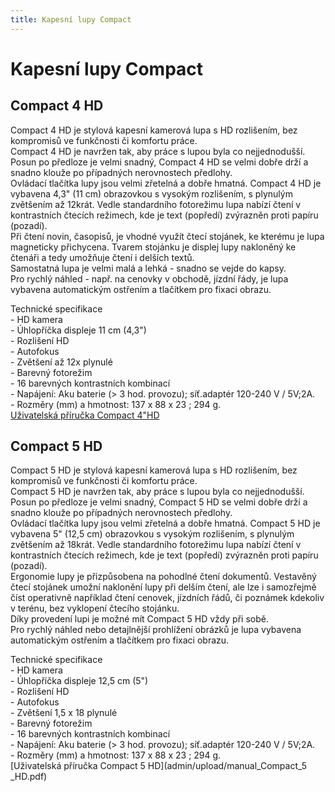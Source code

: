 ```yaml
---
title: Kapesní lupy Compact
---
```

# Kapesní lupy Compact

## Compact 4 HD

  
Compact 4 HD je stylová kapesní kamerová lupa s HD rozlišením, bez kompromisů ve funkčnosti či komfortu práce.  
Compact 4 HD je navržen tak, aby práce s lupou byla co nejjednodušší. Posun po předloze je velmi snadný, Compact 4 HD se velmi dobře drží a snadno klouže po případných nerovnostech předlohy.  
Ovládací tlačítka lupy jsou velmi zřetelná a dobře hmatná. Compact 4 HD je vybavena 4,3" (11 cm) obrazovkou s vysokým rozlišením, s plynulým zvětšením až 12krát. Vedle standardního fotorežimu lupa nabízí čtení v kontrastních čtecích režimech, kde je text (popředí) zvýrazněn proti papíru (pozadí).  
Při čtení novin, časopisů, je vhodné využít čtecí stojánek, ke kterému je lupa magneticky přichycena. Tvarem stojánku je displej lupy nakloněný ke čtenáři a tedy umožňuje čtení i delších textů.  
Samostatná lupa je velmi malá a lehká - snadno se vejde do kapsy.  
Pro rychlý náhled - např. na cenovky v obchodě, jízdní řády, je lupa vybavena automatickým ostřením a tlačítkem pro fixaci obrazu.  
  
Technické specifikace  
\- HD kamera  
\- Úhlopříčka displeje 11 cm (4,3")  
\- Rozlišení HD  
\- Autofokus  
\- Zvětšení až 12x plynulé  
\- Barevný fotorežim  
\- 16 barevných kontrastních kombinací  
\- Napájení: Aku baterie (> 3 hod. provozu); síť.adaptér 120-240 V / 5V;2A.  
\- Rozměry (mm) a hmotnost: 137 x 88 x 23 ; 294 g.  
[Uživatelská příručka Compact 4"HD](admin/upload/Compact_4HD_manual.pdf)  
  

## Compact 5 HD

  
Compact 5 HD je stylová kapesní kamerová lupa s HD rozlišením, bez kompromisů ve funkčnosti či komfortu práce.  
Compact 5 HD je navržen tak, aby práce s lupou byla co nejjednodušší. Posun po předloze je velmi snadný, Compact 5 HD se velmi dobře drží a snadno klouže po případných nerovnostech předlohy.  
Ovládací tlačítka lupy jsou velmi zřetelná a dobře hmatná. Compact 5 HD je vybavena 5" (12,5 cm) obrazovkou s vysokým rozlišením, s plynulým zvětšením až 18krát. Vedle standardního fotorežimu lupa nabízí čtení v kontrastních čtecích režimech, kde je text (popředí) zvýrazněn proti papíru (pozadí).  
Ergonomie lupy je přizpůsobena na pohodlné čtení dokumentů. Vestavěný čtecí stojánek umožní naklonění lupy při delším čtení, ale lze i samozřejmě číst operativně například čtení cenovek, jízdních řádů, či poznámek kdekoliv v terénu, bez vyklopení čtecího stojánku.  
Díky provedení lupi je možné mít Compact 5 HD vždy při sobě.  
Pro rychlý náhled nebo detajlnější prohlížení obrázků je lupa vybavena automatickým ostřením a tlačítkem pro fixaci obrazu.  
  
Technické specifikace  
\- HD kamera  
\- Úhlopříčka displeje 12,5 cm (5")  
\- Rozlišení HD  
\- Autofokus  
\- Zvětšení 1,5 x 18 plynulé  
\- Barevný fotorežim  
\- 16 barevných kontrastních kombinací  
\- Napájení: Aku baterie (> 3 hod. provozu); síť.adaptér 120-240 V / 5V;2A.  
\- Rozměry (mm) a hmotnost: 137 x 88 x 23 ; 294 g.  
[Uživatelská příručka Compact 5 HD](admin/upload/manual_Compact_5 _HD.pdf)
